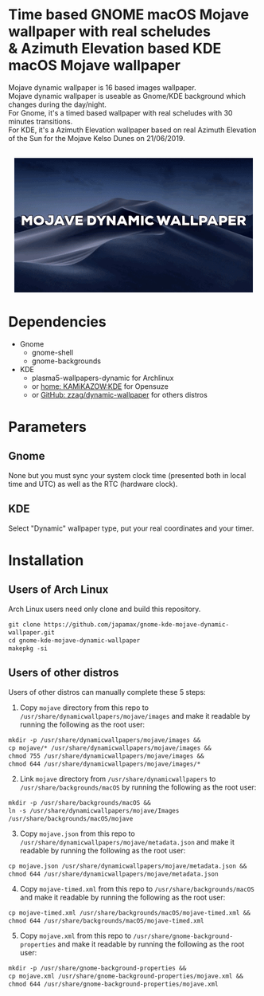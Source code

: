 # Time based GNOME macOS Mojave wallpaper with real scheludes</br>& Azimuth Elevation based KDE macOS Mojave wallpaper

Mojave dynamic wallpaper is 16 based images wallpaper.</br>
Mojave dynamic wallpaper is useable as Gnome/KDE background which changes during the day/night.</br>
For Gnome, it's a timed based wallpaper with real scheludes with 30 minutes transitions.</br>
For KDE, it's a Azimuth Elevation wallpaper based on real Azimuth Elevation of the Sun for the Mojave Kelso Dunes on 21/06/2019.</br></br>


<p align="center">
  <img width="480" height="270" src="gnome-kde-dynamic-wallpaper-mojave.gif">
</p>


# Dependencies
* Gnome
  * gnome-shell
  * gnome-backgrounds
* KDE
  * plasma5-wallpapers-dynamic for Archlinux 
  * or [home: KAMiKAZOW:KDE](https://software.opensuse.org//download.html?project=home%3AKAMiKAZOW%3AKDE&package=plasma5-dynamic-wallpaper) for Opensuze
  - or [GitHub: zzag/dynamic-wallpaper](https://github.com/zzag/dynamic-wallpaper) for others distros

# Parameters
## Gnome
None but you must sync your system clock time (presented both in local time and UTC) as well as the RTC (hardware clock).
## KDE
Select "Dynamic" wallpaper type, put your real coordinates and your timer.


# Installation
## Users of Arch Linux
Arch Linux users  need only clone and build this repository.

```
git clone https://github.com/japamax/gnome-kde-mojave-dynamic-wallpaper.git
cd gnome-kde-mojave-dynamic-wallpaper
makepkg -si
```

## Users of other distros
Users of other distros can manually complete these 5 steps:

1) Copy `mojave` directory from this repo  to `/usr/share/dynamicwallpapers/mojave/images` and make it readable by running the following as the root user:
```
mkdir -p /usr/share/dynamicwallpapers/mojave/images && 
cp mojave/* /usr/share/dynamicwallpapers/mojave/images && 
chmod 755 /usr/share/dynamicwallpapers/mojave/images && 
chmod 644 /usr/share/dynamicwallpapers/mojave/images/*
```

2) Link `mojave` directory from `/usr/share/dynamicwallpapers` to `/usr/share/backgrounds/macOS` by running the following as the root user:
```
mkdir -p /usr/share/backgrounds/macOS &&
ln -s /usr/share/dynamicwallpapers/mojave/Images /usr/share/backgrounds/macOS/mojave
```

3) Copy `mojave.json` from this repo  to `/usr/share/dynamicwallpapers/mojave/metadata.json` and make it readable by running the following as the root user:
```
cp mojave.json /usr/share/dynamicwallpapers/mojave/metadata.json && 
chmod 644 /usr/share/dynamicwallpapers/mojave/metadata.json
```

4) Copy `mojave-timed.xml` from this repo  to `/usr/share/backgrounds/macOS` and make it readable by running the following as the root user:
```
cp mojave-timed.xml /usr/share/backgrounds/macOS/mojave-timed.xml && 
chmod 644 /usr/share/backgrounds/macOS/mojave-timed.xml
```
5) Copy `mojave.xml` from this repo  to `/usr/share/gnome-background-properties` and make it readable by running the following as the root user:
```
mkdir -p /usr/share/gnome-background-properties && 
cp mojave.xml /usr/share/gnome-background-properties/mojave.xml && 
chmod 644 /usr/share/gnome-background-properties/mojave.xml
```
